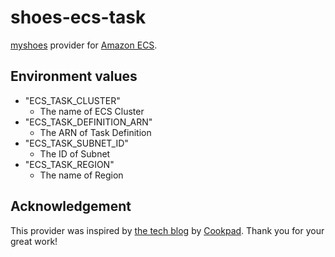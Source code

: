 # shoes-ecs-task

[myshoes](https://github.com/whywaita/myshoes) provider for [Amazon ECS](https://aws.amazon.com/ecs/).

## Environment values

- "ECS_TASK_CLUSTER"
  - The name of ECS Cluster
- "ECS_TASK_DEFINITION_ARN"
  - The ARN of Task Definition
- "ECS_TASK_SUBNET_ID"
  - The ID of Subnet
- "ECS_TASK_REGION"
  - The name of Region

## Acknowledgement

This provider was inspired by [the tech blog](https://techlife.cookpad.com/entry/2022/11/07/124025) by [Cookpad](https://github.com/cookpad). Thank you for your great work! 